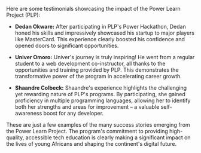 Here are some testimonials showcasing the impact of the Power Learn Project (PLP):

* **Dedan Okware:**  After participating in PLP's Power Hackathon, Dedan honed his skills and impressively showcased his startup 
to major players like MasterCard.  This experience clearly boosted his confidence and 
opened doors to significant opportunities. 

* **Univer Omoro:**  Univer's journey is truly inspiring!  He went from a regular student to a web development co-instructor, all thanks to the opportunities and training provided by PLP.  This demonstrates the transformative power of the program in accelerating career growth.

* **Shaandre Colbeck:**  Shaandre's experience highlights the challenging yet rewarding nature of PLP's programs.  By participating, she gained proficiency in multiple programming languages,  allowing her to identify both her strengths and areas for improvement – a valuable self-awareness boost for any developer.

These are just a few examples of the many success stories emerging from the Power Learn Project.  The program's commitment to providing high-quality, accessible tech education is clearly making a significant impact 
on the lives of young Africans and shaping 
the continent's digital future.